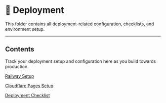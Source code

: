 # 🚀 Deployment

This folder contains all deployment-related configuration, checklists, and environment setup.

---

## Contents

Track your deployment setup and configuration here as you build towards production.

[Railway Setup](%F0%9F%9A%80%20Deployment/Railway%20Setup.md)

[Cloudflare Pages Setup](%F0%9F%9A%80%20Deployment/Cloudflare%20Pages%20Setup.md)

[Deployment Checklist](%F0%9F%9A%80%20Deployment/Deployment%20Checklist.md)

